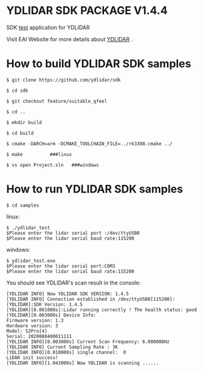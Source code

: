 YDLIDAR SDK PACKAGE V1.4.4
=====================================================================

SDK [test](https://github.com/ydlidar/sdk/tree/feature/suitable_qfeel) application for YDLIDAR

Visit EAI Website for more details about [YDLIDAR](http://www.ydlidar.com/) .

How to build YDLIDAR SDK samples
=====================================================================
   
    $ git clone https://github.com/ydlidar/sdk
    
    $ cd sdk
    
    $ git checkout feature/suitable_qfeel
    
    $ cd ..
    
    $ mkdir build
    
    $ cd build
    
    $ cmake -DARCH=arm -DCMAKE_TOOLCHAIN_FILE=../rk3308.cmake ../
    
    $ make			###linux
    
    $ vs open Project.sln	###windows
    
How to run YDLIDAR SDK samples
=====================================================================
    $ cd samples

linux:

    $ ./ydlidar_test
    $Please enter the lidar serial port :/dev/ttyUSB0
    $Please enter the lidar serial baud rate:115200

windows:

    $ ydlidar_test.exe
    $Please enter the lidar serial port:COM3
    $Please enter the lidar serial baud rate:115200


You should see YDLIDAR's scan result in the console:

    [YDLIDAR INFO] Now YDLIDAR SDK VERSION: 1.4.5
    [YDLIDAR INFO] Connection established in /dev/ttyUSB0[115200]:
    [YDLIDAR]:SDK Version: 1.4.5
    [YDLIDAR][0.001000s]:Lidar running correctly ! The health status: good
    [YDLIDAR][0.003000s] Device Info:
    Firmware version: 1.3
    Hardware version: 3
    Model: S2Pro[4]
    Serial: 2020080400011111
    [YDLIDAR INFO][0.003000s] Current Scan Frequency: 6.000000Hz
    [YDLIDAR INFO] Current Sampling Rate : 3K
    [YDLIDAR INFO][0.010000s] single channel:  0
    LiDAR init success!
    [YDLIDAR INFO][1.043000s] Now YDLIDAR is scanning ......


